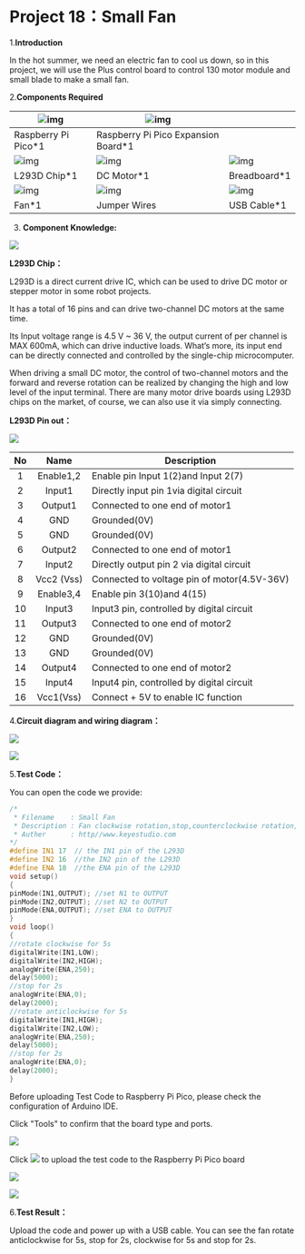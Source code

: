 # Project 18：Small Fan

1.**Introduction**

In the hot summer, we need an electric fan to cool us down, so in this project, we will use the Plus control board to control 130 motor module and small blade to make a small fan.

2.**Components Required**

| ![img](media/wps33.png) | ![img](media/wps34.jpg)             |                         |
| ----------------------- | ----------------------------------- | ----------------------- |
| Raspberry Pi Pico*1     | Raspberry Pi Pico Expansion Board*1 |                         |
| ![img](media/wps35.jpg) | ![img](media/wps36.png)             | ![img](media/wps37.jpg) |
| L293D Chip*1            | DC Motor*1                          | Breadboard*1            |
| ![img](media/wps38.jpg) | ![img](media/wps39.jpg)             | ![img](media/wps40.jpg) |
| Fan*1                   | Jumper Wires                        | USB Cable*1             |



3. **Component Knowledge:**

![](../media/5fe5f8cd6e75e7f8d4ec71f54a4ac2f5.png)

**L293D Chip：**

L293D is a direct current drive IC, which can be used to drive DC motor or stepper motor in some robot projects.

It has a total of 16 pins and can drive two-channel DC motors at the same time.

Its Input voltage range is 4.5 V \~ 36 V, the output current of per channel is MAX 600mA, which can drive inductive loads. What’s more, its input end can be directly connected and controlled by the single-chip microcomputer.

When driving a small DC motor, the control of two-channel motors and the forward and reverse rotation can be realized by changing the high and low level of the input terminal. There are many motor drive boards using L293D chips on the market, of course, we can also use it via simply connecting.

**L293D Pin out：**

![](../media/2e5e0bd5b4577ac159d0568404dc21b5.png)

|  No  |    Name    | Description                                 |
| :--: | :--------: | ------------------------------------------- |
|  1   | Enable1,2  | Enable pin Input 1(2)and Input 2(7)         |
|  2   |   Input1   | Directly input pin 1via digital circuit     |
|  3   |  Output1   | Connected to one end of motor1              |
|  4   |    GND     | Grounded(0V)                                |
|  5   |    GND     | Grounded(0V)                                |
|  6   |  Output2   | Connected to one end of motor1              |
|  7   |   Input2   | Directly output pin 2 via digital circuit   |
|  8   | Vcc2 (Vss) | Connected to voltage pin of motor(4.5V-36V) |
|  9   | Enable3,4  | Enable pin 3(10)and 4(15)                   |
|  10  |   Input3   | Input3 pin, controlled by digital circuit   |
|  11  |  Output3   | Connected to one end of motor2              |
|  12  |    GND     | Grounded(0V)                                |
|  13  |    GND     | Grounded(0V)                                |
|  14  |  Output4   | Connected to one end of motor2              |
|  15  |   Input4   | Input4 pin, controlled by digital circuit   |
|  16  | Vcc1(Vss)  | Connect + 5V to enable IC function          |



4.**Circuit diagram and wiring diagram：**

![](../media/40a4235ff016ce29140f3c7cedab4610.png)

![](../media/5d8dc14f86142189160f2c30f4641bb8.png)

5.**Test Code：**

You can open the code we provide:

```C
/*
 * Filename    : Small Fan
 * Description : Fan clockwise rotation,stop,counterclockwise rotation,stop,cycle.
 * Auther      : http//www.keyestudio.com
*/
#define IN1 17  // the IN1 pin of the L293D
#define IN2 16  //the IN2 pin of the L293D
#define ENA 18  //the ENA pin of the L293D
void setup()
{
pinMode(IN1,OUTPUT); //set N1 to OUTPUT
pinMode(IN2,OUTPUT); //set N2 to OUTPUT
pinMode(ENA,OUTPUT); //set ENA to OUTPUT
}
void loop()
{
//rotate clockwise for 5s
digitalWrite(IN1,LOW);
digitalWrite(IN2,HIGH);
analogWrite(ENA,250);
delay(5000);
//stop for 2s 
analogWrite(ENA,0);
delay(2000);
//rotate anticlockwise for 5s
digitalWrite(IN1,HIGH);
digitalWrite(IN2,LOW);
analogWrite(ENA,250);
delay(5000);
//stop for 2s
analogWrite(ENA,0);
delay(2000);
}
```


Before uploading Test Code to Raspberry Pi Pico, please check the configuration of Arduino IDE.

Click "Tools" to confirm that the board type and ports.

![](../media/804ba81db77a032aadaa9a133e0d347f.png)

Click ![](../media/b0d41283bf5ae66d2d5ab45db15331ba.png) to upload the test code to the Raspberry Pi Pico board

![](../media/aa9e8a786a85752241e73ea97f1ba0ed.png)

![](../media/61f3cbff0711ae58cc54bd0f8fa864dd.png)

6.**Test Result：**

Upload the code and power up with a USB cable. You can see the fan rotate anticlockwise for 5s, stop for 2s, clockwise for 5s and stop for 2s.
